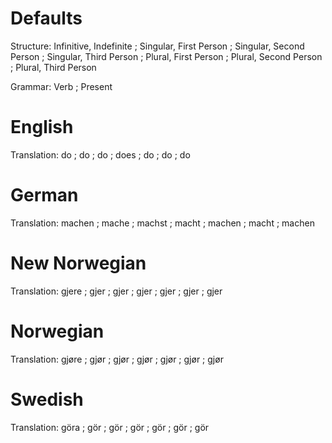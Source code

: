 Defaults
========

Structure: Infinitive, Indefinite ;
           Singular, First Person ; Singular, Second Person ; Singular, Third Person ;
           Plural, First Person   ; Plural, Second Person   ; Plural, Third Person

Grammar:   Verb ; Present


English
=======

Translation: do ;
             do ; do ; does ;
             do ; do ; do



German
======

Translation: machen ;
             mache  ; machst ; macht  ;
             machen ; macht  ; machen



New Norwegian
=============

Translation: gjere ;
             gjer  ; gjer ; gjer ;
             gjer  ; gjer ; gjer



Norwegian
=========

Translation: gjøre ;
             gjør  ; gjør ; gjør ;
             gjør  ; gjør ; gjør



Swedish
=======

Translation: göra ;
             gör  ; gör ; gör ;
             gör  ; gör ; gör
